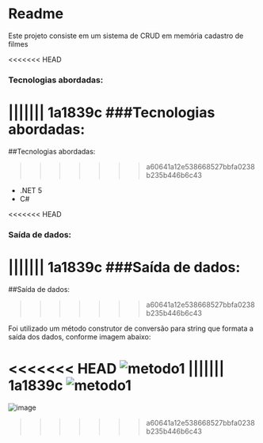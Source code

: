 # Readme



Este projeto consiste em um sistema de CRUD em memória cadastro de filmes



<<<<<<< HEAD
### Tecnologias abordadas:
||||||| 1a1839c
###Tecnologias abordadas:
=======
##Tecnologias abordadas:
>>>>>>> a60641a12e538668527bbfa0238b235b446b6c43

*  .NET 5
* C#



<<<<<<< HEAD
### Saída de dados:
||||||| 1a1839c
###Saída de dados:
=======
##Saída de dados:
>>>>>>> a60641a12e538668527bbfa0238b235b446b6c43

Foi utilizado um método construtor de conversão para string que formata a saída dos dados, conforme imagem abaixo:

<<<<<<< HEAD
![metodo1](https://user-images.githubusercontent.com/46508111/119077392-98061580-b9ca-11eb-845f-f2373d16d390.png)
||||||| 1a1839c
![metodo1](C:\DIO\Bootcamp_MRV_NET\projetos\cadSeries\DIO.Series\img\metodo1.PNG)
=======
![image](https://user-images.githubusercontent.com/46508111/119077392-98061580-b9ca-11eb-845f-f2373d16d390.png)

>>>>>>> a60641a12e538668527bbfa0238b235b446b6c43

